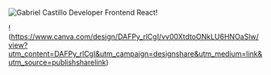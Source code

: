![Gabriel Castillo Developer Frontend React!](https://www.canva.com/design/DAEwyGn2fOY/evpUmUsP6zMNHT4EgmISzg/view?utm_content=DAEwyGn2fOY&utm_campaign=designshare&utm_medium=link&utm_source=publishsharelink)

!(https://www.canva.com/design/DAFPy_rlCgI/vv00XtdtoONkLU6HNOaSlw/view?utm_content=DAFPy_rlCgI&utm_campaign=designshare&utm_medium=link&utm_source=publishsharelink)

<!--
**Gabot3ck/Gabot3ck** is a ✨ _special_ ✨ repository because its `README.md` (this file) appears on your GitHub profile.

Here are some ideas to get you started:

- 🔭 I’m currently working on ...
- 🌱 I’m currently learning ...
- 👯 I’m looking to collaborate on ...
- 🤔 I’m looking for help with ...
- 💬 Ask me about ...
- 📫 How to reach me: ...
- 😄 Pronouns: ...
- ⚡ Fun fact: ...
-->
